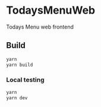 # TodaysMenuWeb

Todays Menu web frontend

## Build

```sh
yarn
yarn build
```

### Local testing

```sh
yarn
yarn dev
```
